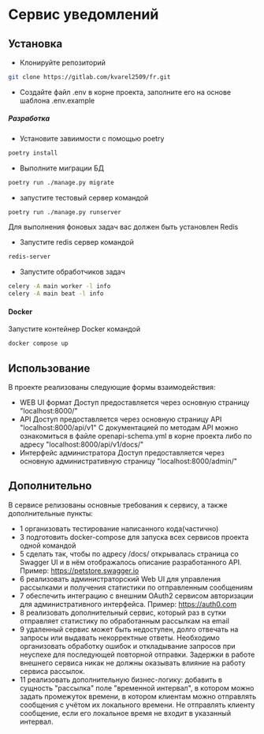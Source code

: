 # Сервис уведомлений
## Установка
- Клонируйте репозиторий
```sh
git clone https://gitlab.com/kvarel2509/fr.git
```
- Создайте файл .env в корне проекта, заполните его на основе шаблона .env.example
##### Разработка
- Установите завиимости с помощью poetry
```sh
poetry install
```

- Выполните миграции БД
```sh
poetry run ./manage.py migrate
```
- запустите тестовый сервер командой
```sh
poetry run ./manage.py runserver
```
Для выполнения фоновых задач вас должен быть установлен Redis
- Запустите redis сервер командой
```sh
redis-server
```
- Запустите обработчиков задач
```sh
celery -A main worker -l info
celery -A main beat -l info
```
#### Docker
Запустите контейнер Docker командой
```sh
docker compose up
```

## Использование
В проекте реализованы следующие формы взаимодействия:
- WEB UI формат
Доступ предоставляется через основную страницу "localhost:8000/"
- API
Доступ предоставляется через основную страницу API "localhost:8000/api/v1"
С документацией по методам API можно ознакомиться в файле openapi-schema.yml в корне проекта либо по адресу "localhost:8000/api/v1/docs/"
- Интерфейс администратора
Доступ предоставляется через основную административную страницу  "localhost:8000/admin/"

## Дополнительно
В сервисе релизованы основные требования к сервису, а также дополнительные пункты:
- 1 организовать тестирование написанного кода(частично)
- 3 подготовить docker-compose для запуска всех сервисов проекта одной командой
- 5 сделать так, чтобы по адресу /docs/ открывалась страница со Swagger UI и в нём отображалось описание разработанного API. Пример: https://petstore.swagger.io
- 6 реализовать администраторский Web UI для управления рассылками и получения статистики по отправленным сообщениям
- 7 обеспечить интеграцию с внешним OAuth2 сервисом авторизации для административного интерфейса. Пример: https://auth0.com
- 8 реализовать дополнительный сервис, который раз в сутки отправляет статистику по обработанным рассылкам на email
- 9 удаленный сервис может быть недоступен, долго отвечать на запросы или выдавать некорректные ответы. Необходимо организовать обработку ошибок и откладывание запросов при неуспехе для последующей повторной отправки. Задержки в работе внешнего сервиса никак не должны оказывать влияние на работу сервиса рассылок.
- 11 реализовать дополнительную бизнес-логику: добавить в сущность "рассылка" поле "временной интервал", в котором можно задать промежуток времени, в котором клиентам можно отправлять сообщения с учётом их локального времени. Не отправлять клиенту сообщение, если его локальное время не входит в указанный интервал.
